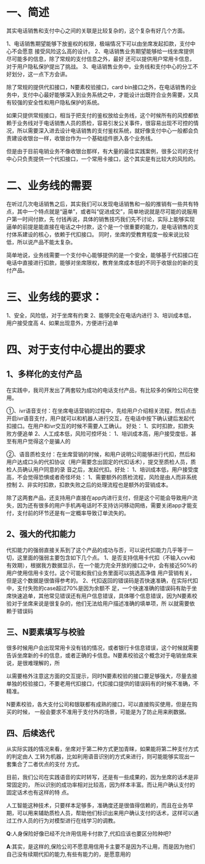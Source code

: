 # 一、简述
其实电话销售和⽀付中⼼之间的关联是⽐较复杂的，这个复杂有好⼏个⽅⾯。

1、电话销售期望能够下放鉴权的权限，极端情况下可以由坐席发起扣款，⽀付中⼼不会愿意 接受⻛险这么⾼的设计。
2、电话销售业务期望能够给⼀线坐席提供尽可能多的信息，除了常规的⽀付信息之外，最好 还可以提供⽤户常⽤卡信息，对于⽤户隐私保护提出了挑战。
3、电话销售业务中，业务线和⽀付中⼼的分⼯不好划分，这⼀点下⽅会讲。

除了常规的提供代扣接⼝，N要素校验接⼝，card   bin接⼝之外，在电话销售的业务中，⽀付中⼼最好能够深⼊到业务系统之中，才能设计出既符合业务需要，⼜具有较强的安全性和⽤户隐私保护的系统。

如果只提供常规接⼝，相当于把⽀付的鉴权放给业务线，这个时候所有的⻛控都依赖于业务线对于电话销售⼈员的质检，容易引发公关事件，很容易出现不可控的情况，所以需要深⼊进去设计电话销售的⽀付鉴权系统，就好像⽀付中⼼⼀般都会负责建设收银台⼀样，收银台作为⼀个基础组件嵌⼊各个业务线。

但是由于⽬前电销业务不像收银台那样，有⼤量的最佳实践案例，很多公司的⽀付中⼼只负责提供⼀个代扣接⼝，⼀个常⽤卡接⼝，这个其实是有⽐较⼤的⻛险的。

# 二、业务线的需要
在听过⼏次电话销售之后，其实我们可以发现电话销售和⼀般的推销有⼀些共有特点，其中⼀个特点就是“逼单”，或者叫“促进成交”，简单地说就是尽可能的说服⽤户第⼀时间付款，先      付钱再说，具体的销售技巧我们先不讨论，实际上能够实现逼单的前提是能直接在电话之中付款，这个是⼀个很重要的能⼒，是电话销售的⽀付体系建设的核⼼，依赖于代扣接⼝。
同时，坐席的受教育程度⼀般来说⽐较低，所以说产品不能太复杂。

简单地说，业务线需要⼀个⽀付中⼼能够提供的是⼀个安全，能够基于代扣接⼝在电话中直接进⾏扣款，能够对坐席限权，教育坐席成本低的不同于收银台的新的⽀付产品。

# 三、业务线的要求：
1、安全，⻛险低，对于坐席有约束
2、能够完全在电话内进⾏
3、培训成本低，⽤户接受度⾼
4、如果出现意外，⽅便进⾏追单
 
# 四、对于⽀付中⼼提出的要求
## 1、多样化的⽀付产品
在实践中，我司开发出了两套较为成功的电话⽀付产品，有⽐较多的保险公司在使⽤。

①、ivr语⾳⽀付：在坐席电话营销的过程中，先给⽤户介绍相关流程，然后点击开启ivr语⾳⽀付，⽤户就可以和机器⼈进⾏交互，在电话中按下确认键后发起代扣接⼝。在⽤户和ivr交互的时候不需要⼈⼯确认。
好处：
1、实时扣款，扣款失败⽅便追单
2、⼈⼯成本低，⻛险可控坏处：
1、培训成本⾼，⽤户接受度低，甚⾄有⽤户觉得这个是骗⼈的

②、语⾳质检⽀付：在坐席营销的时候，和⽤户说明公司能够进⾏代扣，然后和⽤户达成⼝头的代扣协议（⽤户需要念出固定的代扣话术），提交⾄质检⼈员，质检⼈员确认⽤户同意的录
⾳之后，发起代扣。好处：
1、培训成本低，⽤户接受度⾼，不会觉得恐惧或者奇怪坏处：
1、需要额外的质检流程，⻛险是由⼈⽽⾮系统控制
2、⾮实时扣款，扣款失败之后的处理流程也是额外的营销成本。

除了这两套产品，还⽀持⽤户直接在app内进⾏⽀付，但是这个可能会导致⽤户流失，因为还有很多的⽤户⼿机再电话时不⽀持访问移动⽹络，需要关闭app才能⽀付，⽀付前的环节还是有⼀定概率导致订单流失的。

## 2、强⼤的代扣能⼒
代扣能⼒的强弱直接关系到了这个产品的成功与否，可以说代扣能⼒⼏乎等于⼀切，这⾥⾯的强弱主要包含如下⼏个点。
1、是否⽀持信⽤卡代扣（不输⼊cvv和有效期），根据我⽅数据显示，在⼀个能⼒完全开放的接⼝之中，会有接近50%的⽤户使⽤信⽤卡⽀付。这个可能和我们业务⾥⾯可以挑选⾼净值
⽤户营销有关，但是这个数据是很值得参考的。
2、代扣返回的错误码是否快速准确，在实际代扣中，⽀付失败的case超过70%是因为余额不
⾜，⼀个快速准确的错误码有助于坐席快速追单，其他常⻅错误还有⽤户信息错误，具体哪个信息错误，因为N要素校验对于坐席来说是很复杂的，他们⽆法给⽤户描述准确的填单项，所  以就需要依赖于错误码

## 三、N要素填写与校验
很多时候⽤户会出现常⽤卡没有钱的情况，或者银⾏卡信息错误，这个时候就需要告诉坐席新的卡的信息，或者正确的卡信息。N要素校验这个概念对于电销坐席来说，是很难理解的，所
 
以需要格外注意这⽅⾯的交互提示，同时N要素校验的接⼝要⾜够强⼤，尽量去接单独的校验接⼝，不要⽼⽤代扣接⼝，代扣接⼝提供的错误码有的时候不准确，不精准。

N要素校验，各⼤⽀付公司和银联都有成熟的接⼝，可以直接购买使⽤，但是在购买的时候，
⼀般会要求不准⽤于⽀付外的场景，可能是为了防⽌⽤来刷数据。

## 四、后续迭代
从实际实践的情况来看，坐席对于第⼆种⽅式更加⻘睐，如果能将第⼆种⽀付⽅式的判定由⼈
⼯转为机器，⽐如利⽤语⾳识别的⽅式来进⾏，则可能能够实现出⼀套集合了⼆者优点的⽀付
⽅式。

⽬前，我们公司在实践语⾳的实时转写，还是有⼀些成果的，因为坐席的话术是⾮常固定的， 所以识别的成功率相对⽐较⾼，因为样本丰富。⽽让⽤户确认⽀付的固定话术也有这样的特     点。

⼈⼯智能这种技术，只要样本⾜够多，准确度还是很值得信赖的，⽽且在业务早期，可以⽤来辅助质检⼈员，帮助他们标识出来⽤户确认⽀付的话术，这样可以通过⼯作⼈员的⾏为对模型进⾏在线学习的调教。

**Q**:人身保险好像已经不允许用信用卡付款了,代扣应该也要区分险种吧?

**A**:其实，是这样的,保险公司不愿意用信用卡主要不是因为不让用，而是因为他们自己没有续期代扣的能力,有些有能力的，是愿意用的
